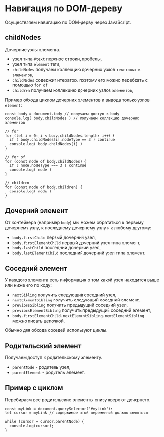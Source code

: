# Навигация по DOM-дереву
Осуществляем навигацию по DOM-дерву через JavaScript.

## childNodes
Дочерние узлы элемента.

- узел типа `#text` перенос строки, пробелы,
- узел типа `element` теги,
- `childNodes` получаем коллекцию дочерних узлов `текстовых и элементов`,
- `childNodes` содержит итератор, поэтому его можно перебрать с помощью `for of`
- `children` получаем коллекцию дочерних узлов `элементов`,

Пример обхода циклом дочерних элементов и вывода только узлов `element`:

    const body = document.body // получаем доступ к body
    console.log( body.childNodes ) // получаем коллекцию дочерних элементов

    // for
    for (let i = 0; i < body.childNodes.length; i++) {
      if ( body.childNodes[i].nodeType == 3 ) continue
      console.log( body.childNodes[i] )
    }

    // for of
    for (const node of body.childNodes) {
      if ( node.nodeType === 3 ) continue
      console.log( node )
    }

    // children
    for (const node of body.children) {
      console.log( node )
    }

## Дочерний элемент
От контейнера (например `body`) мы можем обратиться к первому дочернему узлу, к последнему дочернему узлу и к любому другому:

- `body.firstChild` первый дочерний узел,
- `body.firstElementChild` первый дочерний узел типа элемент,
- `body.lastChild` последний дочерний узел,
- `body.lastElementChild` последний дочерний узел типа элемент.

## Соседний элемент
У каждого элемента есть информация о том какой узел находится выше или ниже его по коду:

- `nextSibling` получить следующий соседний узел,
- `nextElementSibling` получить следующий соседний элемент,
- `previousSibling` получить предыдущий соседний узел,
- `previousElementSibling` получить предыдущий соседний элемент,
- `body.firstElementChild.nextElementSibling.nextElementSibling` можно писать цепочкой.

Обычно для обхода соседей используют циклы.

## Родительский элемент
Получаем доступ к родительскому элементу.

- `parentNode` - родитель узел,
- `parentElement` - родитель элемент.

## Пример с циклом
Перебираем все родительские элементы снизу вверх от дочернего.

    const myLink = document.querySelector('#myLink');
    let cursor = myLink // содержимое этой переменной должно меняться

    while (cursor = cursor.parentNode) {
      console.log(cursor);
    }
